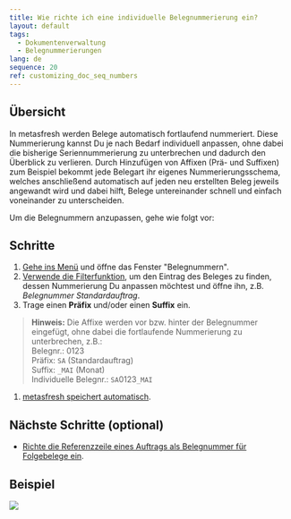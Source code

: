 ```yaml
---
title: Wie richte ich eine individuelle Belegnummerierung ein?
layout: default
tags:
  - Dokumentenverwaltung
  - Belegnummerierungen
lang: de
sequence: 20
ref: customizing_doc_seq_numbers
---
```


## Übersicht
In metasfresh werden Belege automatisch fortlaufend nummeriert. Diese Nummerierung kannst Du je nach Bedarf individuell anpassen, ohne dabei die bisherige Seriennummerierung zu unterbrechen und dadurch den Überblick zu verlieren. Durch Hinzufügen von Affixen (Prä- und Suffixen) zum Beispiel bekommt jede Belegart ihr eigenes Nummerierungsschema, welches anschließend automatisch auf jeden neu erstellten Beleg jeweils angewandt wird und dabei hilft, Belege untereinander schnell und einfach voneinander zu unterscheiden.

Um die Belegnummern anzupassen, gehe wie folgt vor:

## Schritte
1. [Gehe ins Menü](Menu) und öffne das Fenster "Belegnummern".
1. [Verwende die Filterfunktion](Filterfunktion), um den Eintrag des Beleges zu finden, dessen Nummerierung Du anpassen möchtest und öffne ihn, z.B. *Belegnummer Standardauftrag*.
1. Trage einen **Präfix** und/oder einen **Suffix** ein.
 >**Hinweis:** Die Affixe werden vor bzw. hinter der Belegnummer eingefügt, ohne dabei die fortlaufende Nummerierung zu unterbrechen, z.B.:<br> Belegnr.: 0123<br> Präfix: `SA` (Standardauftrag)<br> Suffix: `_MAI` (Monat)<br> Individuelle Belegnr.: `SA`0123`_MAI`

1. [metasfresh speichert automatisch](Speicheranzeige).

## Nächste Schritte (optional)
- [Richte die Referenzzeile eines Auftrags als Belegnummer für Folgebelege ein](Referenz_als_Belegnummer).

## Beispiel
![](assets/Belegnummern_anpassen.gif)

